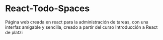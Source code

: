 # React-Todo-Spaces
Página web creada en react para la administración de tareas, con una interfaz amigable y sencilla, creado a partir del curso Introducción a React de platzi
